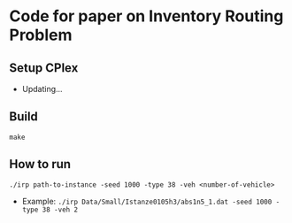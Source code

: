 # Code for paper on Inventory Routing Problem

## Setup CPlex
- Updating...

## Build
```
make
```
## How to run
```
./irp path-to-instance -seed 1000 -type 38 -veh <number-of-vehicle>
```

- Example: `./irp Data/Small/Istanze0105h3/abs1n5_1.dat -seed 1000 -type 38 -veh 2`